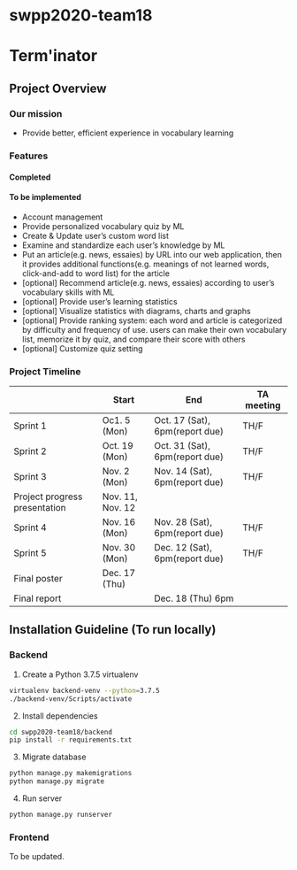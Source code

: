 # swpp2020-team18

# Term'inator

## Project Overview

### Our mission
- Provide better, efficient experience in vocabulary learning

### Features
#### Completed
#### To be implemented
- Account management
- Provide personalized vocabulary quiz by ML
- Create & Update user’s custom word list
- Examine and standardize each user’s knowledge by ML
- Put an article(e.g. news, essaies) by URL into our web application, then it provides additional functions(e.g. meanings of not learned words, click-and-add to word list) for the article
- [optional] Recommend article(e.g. news, essaies) according to user’s vocabulary skills with ML
- [optional] Provide user’s learning statistics
- [optional] Visualize statistics with diagrams, charts and graphs
- [optional] Provide ranking system: each word and article is categorized by difficulty and frequency of use. users can make their own vocabulary list, memorize it by quiz, and compare their score with others
- [optional] Customize quiz setting

### Project Timeline
| | Start | End | TA meeting |
|-|-------|-----|------------|
| Sprint 1 | Oc1. 5 (Mon)| Oct. 17 (Sat), 6pm(report due) | TH/F |
| Sprint 2 | Oct. 19 (Mon)| Oct. 31 (Sat), 6pm(report due) | TH/F |
| Sprint 3 | Nov. 2 (Mon)| Nov. 14 (Sat), 6pm(report due) | TH/F |
| Project progress presentation | Nov. 11, Nov. 12 | | |
| Sprint 4 | Nov. 16 (Mon)| Nov. 28 (Sat), 6pm(report due) | TH/F|
| Sprint 5 | Nov. 30 (Mon)| Dec. 12 (Sat), 6pm(report due) | TH/F |
| Final poster | Dec. 17 (Thu) | | | 
| Final report |  | Dec. 18 (Thu) 6pm | | 



## Installation Guideline (To run locally)

### Backend

1. Create a Python 3.7.5 virtualenv

``` bash
virtualenv backend-venv --python=3.7.5
./backend-venv/Scripts/activate
```

2. Install dependencies

``` bash
cd swpp2020-team18/backend
pip install -r requirements.txt
```

3. Migrate database

``` bash
python manage.py makemigrations
python manage.py migrate
```

4. Run server

``` bash
python manage.py runserver
```


### Frontend

To be updated.